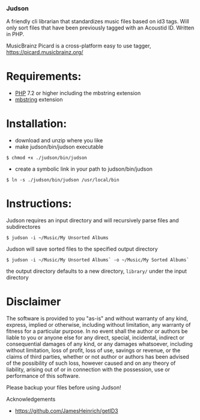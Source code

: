 ### Judson

A friendly cli librarian that standardizes music files based on id3 tags.
Will only sort files that have been previously tagged with an Acoustid ID.
Written in PHP.

MusicBrainz Picard is a cross-platform easy to use tagger, https://picard.musicbrainz.org/

# Requirements:
- [PHP](https://www.php.net/downloads.php) 7.2 or higher including the mbstring extension
- [mbstring](https://www.php.net/manual/en/book.mbstring.php) extension

# Installation:
- download and unzip where you like
- make judson/bin/judson executable
```
$ chmod +x ./judson/bin/judson
```
- create a symbolic link in your path to judson/bin/judson
```
$ ln -s ./judson/bin/judson /usr/local/bin
```

# Instructions:
Judson requires an input directory and will recursively parse files and subdirectores
```
$ judson -i ~/Music/My Unsorted Albums
```
Judson will save sorted files to the specified output directory
```
$ judson -i ~/Music/My Unsorted Albums` -o ~/Music/My Sorted Albums`
```
the output directory defaults to a new directory, `library/` under the input directory

# Disclaimer
The software is provided to you "as-is" and without warranty of any kind, express, implied or otherwise, including without limitation, any warranty of fitness for a particular purpose. In no event shall the author or authors be liable to you or anyone else for any direct, special, incidental, indirect or consequential damages of any kind, or any damages whatsoever, including without limitation, loss of profit, loss of use, savings or revenue, or the claims of third parties, whether or not author or authors has been advised of the possibility of such loss, however caused and on any theory of liability, arising out of or in connection with the possession, use or performance of this software.

Please backup your files before using Judson!

Acknowledgements
- https://github.com/JamesHeinrich/getID3
